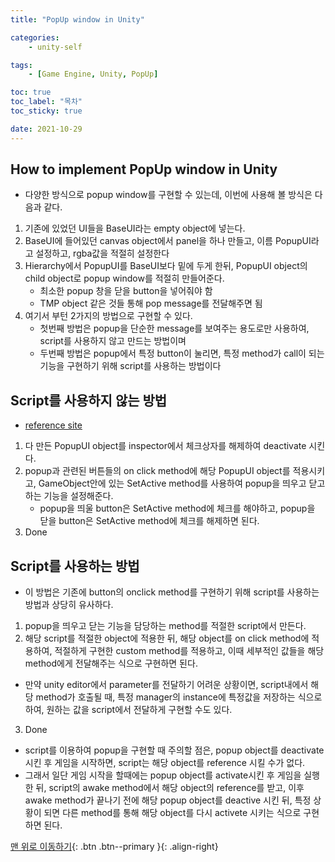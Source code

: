 ```yaml
---
title: "PopUp window in Unity"

categories:
    - unity-self

tags:
    - [Game Engine, Unity, PopUp]

toc: true
toc_label: "목차"
toc_sticky: true

date: 2021-10-29
---
```


## How to implement PopUp window in Unity
- 다양한 방식으로 popup window를 구현할 수 있는데, 이번에 사용해 볼 방식은 다음과 같다.
1. 기존에 있었던 UI들을 BaseUI라는 empty object에 넣는다.
2. BaseUI에 들어있던 canvas object에서 panel을 하나 만들고, 이름 PopupUI라고 설정하고, rgba값을 적절히 설정한다
3. Hierarchy에서 PopupUI를 BaseUI보다 밑에 두게 한뒤, PopupUI object의 child object로 popup window를 적절히 만들어준다. 
    - 최소한 popup 창을 닫을 button을 넣어줘야 함
    - TMP object 같은 것들 통해 pop message를 전달해주면 됨
4. 여기서 부턴 2가지의 방법으로 구현할 수 있다.
    - 첫번째 방법은 popup을 단순한 message를 보여주는 용도로만 사용하여, script를 사용하지 않고 만드는 방법이며
    - 두번째 방법은 popup에서 특정 button이 눌리면, 특정 method가 call이 되는 기능을 구현하기 위해 script를 사용하는 방법이다

## Script를 사용하지 않는 방법
- [reference site](https://solution94.tistory.com/75)
1. 다 만든 PopupUI object를 inspector에서 체크상자를 해제하여 deactivate 시킨다. 
2. popup과 관련된 버튼들의 on click method에 해당 PopupUI object를 적용시키고, GameObject안에 있는 SetActive method를 사용하여 popup을 띄우고 닫고하는 기능을 설정해준다.
    - popup을 띄울 button은 SetActive method에 체크를 해야하고, popup을 닫을 button은 SetActive method에 체크를 해제하면 된다.
3. Done

## Script를 사용하는 방법
- 이 방법은 기존에 button의 onclick method를 구현하기 위해 script를 사용하는 방법과 상당히 유사하다.
1. popup을 띄우고 닫는 기능을 담당하는 method를 적절한 script에서 만든다.
2. 해당 script를 적절한 object에 적용한 뒤, 해당 object를 on click method에 적용하여, 적절하게 구현한 custom method를 적용하고, 이때 세부적인 값들을 해당 method에게 전달해주는 식으로 구현하면 된다. 
- 만약 unity editor에서 parameter를 전달하기 어려운 상황이면, script내에서 해당 method가 호출될 때, 특정 manager의 instance에 특정값을 저장하는 식으로 하여, 원하는 값을 script에서 전달하게 구현할 수도 있다.
3. Done
- script를 이용하여 popup을 구현할 때 주의할 점은, popup object를 deactivate 시킨 후 게임을 시작하면, script는 해당 object를 reference 시킬 수가 없다.
- 그래서 일단 게임 시작을 할때에는 popup object를 activate시킨 후 게임을 실행한 뒤, script의 awake method에서 해당 object의 reference를 받고, 이후 awake method가 끝나기 전에 해당 popup object를 deactive 시킨 뒤, 특정 상황이 되면 다른 method를 통해 해당 object를 다시 activete 시키는 식으로 구현하면 된다.


[맨 위로 이동하기](#){: .btn .btn--primary }{: .align-right}
